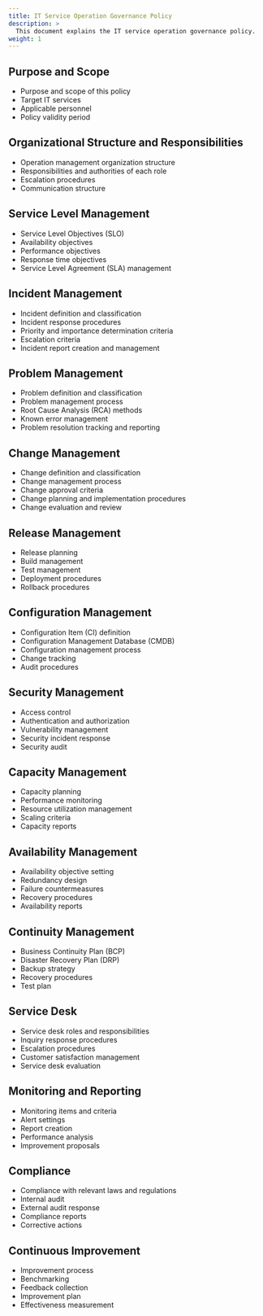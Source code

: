 ```yaml
---
title: IT Service Operation Governance Policy
description: >
  This document explains the IT service operation governance policy.
weight: 1
---
```


## Purpose and Scope

- Purpose and scope of this policy
- Target IT services
- Applicable personnel
- Policy validity period

## Organizational Structure and Responsibilities

- Operation management organization structure
- Responsibilities and authorities of each role
- Escalation procedures
- Communication structure

## Service Level Management

- Service Level Objectives (SLO)
- Availability objectives
- Performance objectives
- Response time objectives
- Service Level Agreement (SLA) management

## Incident Management

- Incident definition and classification
- Incident response procedures
- Priority and importance determination criteria
- Escalation criteria
- Incident report creation and management

## Problem Management

- Problem definition and classification
- Problem management process
- Root Cause Analysis (RCA) methods
- Known error management
- Problem resolution tracking and reporting

## Change Management

- Change definition and classification
- Change management process
- Change approval criteria
- Change planning and implementation procedures
- Change evaluation and review

## Release Management

- Release planning
- Build management
- Test management
- Deployment procedures
- Rollback procedures

## Configuration Management

- Configuration Item (CI) definition
- Configuration Management Database (CMDB)
- Configuration management process
- Change tracking
- Audit procedures

## Security Management

- Access control
- Authentication and authorization
- Vulnerability management
- Security incident response
- Security audit

## Capacity Management

- Capacity planning
- Performance monitoring
- Resource utilization management
- Scaling criteria
- Capacity reports

## Availability Management

- Availability objective setting
- Redundancy design
- Failure countermeasures
- Recovery procedures
- Availability reports

## Continuity Management

- Business Continuity Plan (BCP)
- Disaster Recovery Plan (DRP)
- Backup strategy
- Recovery procedures
- Test plan

## Service Desk

- Service desk roles and responsibilities
- Inquiry response procedures
- Escalation procedures
- Customer satisfaction management
- Service desk evaluation

## Monitoring and Reporting

- Monitoring items and criteria
- Alert settings
- Report creation
- Performance analysis
- Improvement proposals

## Compliance

- Compliance with relevant laws and regulations
- Internal audit
- External audit response
- Compliance reports
- Corrective actions

## Continuous Improvement

- Improvement process
- Benchmarking
- Feedback collection
- Improvement plan
- Effectiveness measurement 